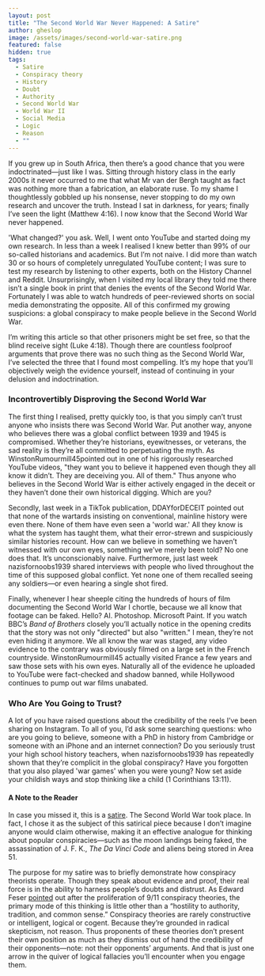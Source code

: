 ```yaml
---
layout: post
title: "The Second World War Never Happened: A Satire"
author: gheslop
image: /assets/images/second-world-war-satire.png
featured: false
hidden: true
tags:
  - Satire
  - Conspiracy theory
  - History
  - Doubt
  - Authority
  - Second World War
  - World War II
  - Social Media
  - Logic
  - Reason
  - ""
---
```

If you grew up in South Africa, then there’s a good chance that you were indoctrinated—just like I was. Sitting through history class in the early 2000s it never occurred to me that what Mr van der Bergh taught as fact was nothing more than a fabrication, an elaborate ruse. To my shame I thoughtlessly gobbled up his nonsense, never stopping to do my own research and uncover the truth. Instead I sat in darkness, for years; finally I’ve seen the light (Matthew 4:16). I now know that the Second World War never happened.

'What changed?' you ask. Well, I went onto YouTube and started doing my own research. In less than a week I realised I knew better than 99% of our so-called historians and academics. But I’m not naive. I did more than watch 30 or so hours of completely unregulated YouTube content; I was sure to test my research by listening to other experts, both on the History Channel and Reddit. Unsurprisingly, when I visited my local library they told me there isn’t a single book in print that denies the events of the Second World War. Fortunately I was able to watch hundreds of peer-reviewed shorts on social media demonstrating the opposite. All of this confirmed my growing suspicions: a global conspiracy to make people believe in the Second World War.

I’m writing this article so that other prisoners might be set free, so that the blind receive sight (Luke 4:18). Though there are countless foolproof arguments that prove there was no such thing as the Second World War, I’ve selected the three that I found most compelling. It’s my hope that you’ll objectively weigh the evidence yourself, instead of continuing in your delusion and indoctrination.

### Incontrovertibly Disproving the Second World War

The first thing I realised, pretty quickly too, is that you simply can’t trust anyone who insists there was Second World War. Put another way, anyone who believes there was a global conflict between 1939 and 1945 is compromised. Whether they’re historians, eyewitnesses, or veterans, the sad reality is they’re all committed to perpetuating the myth. As WinstonRumourmill45pointed out in one of his rigorously researched YouTube videos, "they want you to believe it happened even though they all know it didn’t. They are deceiving you. All of them." Thus anyone who believes in the Second World War is either actively engaged in the deceit or they haven’t done their own historical digging. Which are you?

Secondly, last week in a TikTok publication, DDAYforDECEIT pointed out that none of the wartards insisting on conventional, mainline history were even there. None of them have even seen a 'world war.' All they know is what the system has taught them, what their error-strewn and suspiciously similar histories recount. How can we believe in something we haven’t witnessed with our own eyes, something we’ve merely been told? No one does that. It’s unconscionably naive. Furthermore, just last week nazisfornoobs1939 shared interviews with people who lived throughout the time of this supposed global conflict. Yet none one of them recalled seeing any soldiers—or even hearing a single shot fired.

Finally, whenever I hear sheeple citing the hundreds of hours of film documenting the Second World War I chortle, because we all know that footage can be faked. Hello? AI. Photoshop. Microsoft Paint. If you watch BBC’s *Band of Brothers* closely you’ll actually notice in the opening credits that the story was not only "directed" but also "written." I mean, they’re not even hiding it anymore. We all know the war was staged, any video evidence to the contrary was obviously filmed on a large set in the French countryside. WinstonRumourmill45 actually visited France a few years and saw those sets with his own eyes. Naturally all of the evidence he uploaded to YouTube were fact-checked and shadow banned, while Hollywood continues to pump out war films unabated.

### Who Are You Going to Trust?

A lot of you have raised questions about the credibility of the reels I’ve been sharing on Instagram. To all of you, I’d ask some searching questions: who are you going to believe, someone with a PhD in history from Cambridge or someone with an iPhone and an internet connection? Do you seriously trust your high school history teachers, when nazisfornoobs1939 has repeatedly shown that they’re complicit in the global conspiracy? Have you forgotten that you also played 'war games' when you were young? Now set aside your childish ways and stop thinking like a child (1 Corinthians 13:11). 

#### A Note to the Reader

In case you missed it, this is a [satire](https://rekindle.co.za/content/2020-10-08-a-note-on-satire). The Second World War took place. In fact, I chose it as the subject of this satirical piece because I don’t imagine anyone would claim otherwise, making it an effective analogue for thinking about popular conspiracies—such as the moon landings being faked, the assassination of J. F. K., *The Da Vinci Code* and aliens being stored in Area 51.

The purpose for my satire was to briefly demonstrate how conspiracy theorists operate. Though they speak about evidence and proof, their real force is in the ability to harness people’s doubts and distrust. As Edward Feser [pointed](https://www.krusekronicle.com/kruse_kronicle/2006/09/we_the_sheeple_.html) out after the proliferation of 9/11 conspiracy theories, the primary mode of this thinking is little other than a “hostility to authority, tradition, and common sense.” Conspiracy theories are rarely constructive or intelligent, logical or cogent. Because they’re grounded in radical skepticism, not reason. Thus proponents of these theories don’t present their own position as much as they dismiss out of hand the credibility of their opponents—note: not their opponents’ arguments. And that is just one arrow in the quiver of logical fallacies you’ll encounter when you engage them.